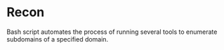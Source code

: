 # Recon
 Bash script automates the process of running several tools to enumerate subdomains of a specified domain.
